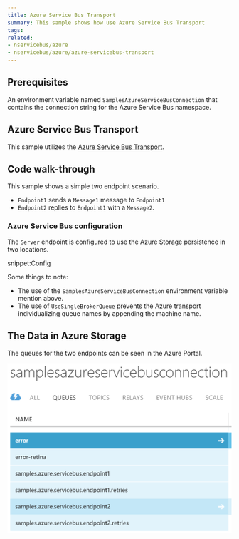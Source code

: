 ```yaml
---
title: Azure Service Bus Transport
summary: This sample shows how use Azure Service Bus Transport
tags:
related:
- nservicebus/azure
- nservicebus/azure/azure-servicebus-transport
---
```


## Prerequisites 

An environment variable named `SamplesAzureServiceBusConnection` that contains the connection string for the Azure Service Bus namespace.


## Azure Service Bus Transport

This sample utilizes the [Azure Service Bus Transport](/nservicebus/azure/azure-servicebus-transport.md).


## Code walk-through

This sample shows a simple two endpoint scenario. 

* `Endpoint1` sends a `Message1` message to `Endpoint1`
* `Endpoint2` replies to `Endpoint1` with a `Message2`.


### Azure Service Bus configuration

The `Server` endpoint is configured to use the Azure Storage persistence in two locations.

snippet:Config

Some things to note:

 * The use of the `SamplesAzureServiceBusConnection` environment variable mention above.
 * The use of `UseSingleBrokerQueue` prevents the Azure transport individualizing queue names by appending the machine name.


## The Data in Azure Storage

The queues for the two endpoints can be seen in the Azure Portal.

![](queues.png)